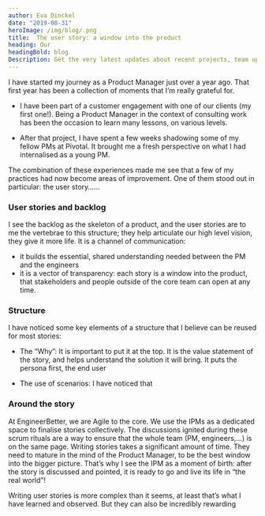```yaml
---
author: Eva Dinckel
date: "2019-08-31"
heroImage: /img/blog/.png
title:  The user story: a window into the product
heading: Our
headingBold: blog
Description: Get the very latest updates about recent projects, team updates, thoughts and industry news from our team of EngineerBetter experts.
---
```


I have started my journey as a Product Manager just over a year ago.
That first year has been a collection of moments that I’m really grateful for.

- I have been part of a customer engagement with one of our clients (my first one!). Being a Product Manager in the context of consulting work has been the occasion to learn many lessons, on various levels.

- After that project, I have spent a few weeks shadowing some of my fellow PMs at Pivotal. It brought me a fresh perspective on what I had internalised as a young PM.

The combination of these experiences made me see that a few of my practices had now become areas of improvement.
One of them stood out in particular: the user story……


### User stories and backlog ###
I see the backlog as the skeleton of a product, and the user stories are to me the vertebrae to this structure; they help articulate our high level vision, they give it more life.
It is a channel of communication:
- it builds the essential, shared understanding needed between the PM and the engineers
- it is a vector of transparency: each story is a window into the product, that stakeholders and people outside of the core team can open at any time.


### Structure ###
I have noticed some key elements of a structure that I believe can be reused for most stories:

- The “Why”:
	It is important to put it at the top. It is the value statement of the story, and helps understand the solution it will bring.
	It puts the persona first, the end user

-  The use of scenarios:
	I have noticed that


### Around the story ###
At EngineerBetter, we are Agile to the core. We use the IPMs as a dedicated space to finalise stories collectively.
The discussions ignited during these scrum rituals are a way to ensure that the whole team (PM, engineers,…) is on the same page.
Writing stories takes a significant amount of time. They need to mature in the mind of the Product Manager, to be the best window into the bigger picture.
That’s why I see the IPM as a moment of birth: after the story is discussed and pointed, it is ready to go and live its life in “the real world”!



Writing user stories is more complex than it seems, at least that’s what I have learned and observed.
But they can also be incredibly rewarding
